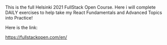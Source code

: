 This is the full Helsinki 2021 FullStack Open Course. Here i will complete DAILY exercises to help take my React Fundamentals and Advanced Topics into Practice!

Here is the link:

https://fullstackopen.com/en/
